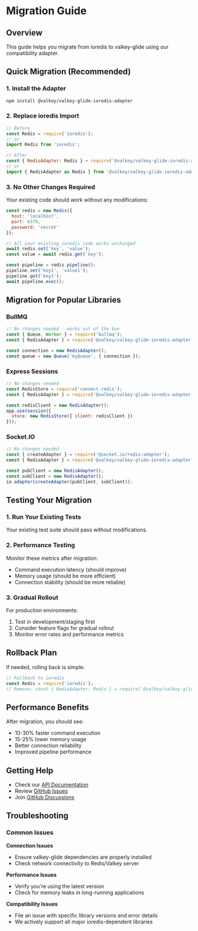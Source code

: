 # Migration Guide

## Overview

This guide helps you migrate from ioredis to valkey-glide using our compatibility adapter.

## Quick Migration (Recommended)

### 1. Install the Adapter

```bash
npm install @valkey/valkey-glide-ioredis-adapter
```

### 2. Replace ioredis Import

```javascript
// Before
const Redis = require('ioredis');
// or
import Redis from 'ioredis';

// After
const { RedisAdapter: Redis } = require('@valkey/valkey-glide-ioredis-adapter');
// or
import { RedisAdapter as Redis } from '@valkey/valkey-glide-ioredis-adapter';
```

### 3. No Other Changes Required

Your existing code should work without any modifications:

```javascript
const redis = new Redis({
  host: 'localhost',
  port: 6379,
  password: 'secret'
});

// All your existing ioredis code works unchanged
await redis.set('key', 'value');
const value = await redis.get('key');

const pipeline = redis.pipeline();
pipeline.set('key1', 'value1');
pipeline.get('key1');
await pipeline.exec();
```

## Migration for Popular Libraries

### BullMQ

```javascript
// No changes needed - works out of the box
const { Queue, Worker } = require('bullmq');
const { RedisAdapter } = require('@valkey/valkey-glide-ioredis-adapter');

const connection = new RedisAdapter();
const queue = new Queue('myQueue', { connection });
```

### Express Sessions

```javascript
// No changes needed
const RedisStore = require('connect-redis');
const { RedisAdapter } = require('@valkey/valkey-glide-ioredis-adapter');

const redisClient = new RedisAdapter();
app.use(session({
  store: new RedisStore({ client: redisClient })
}));
```

### Socket.IO

```javascript
// No changes needed
const { createAdapter } = require('@socket.io/redis-adapter');
const { RedisAdapter } = require('@valkey/valkey-glide-ioredis-adapter');

const pubClient = new RedisAdapter();
const subClient = new RedisAdapter();
io.adapter(createAdapter(pubClient, subClient));
```

## Testing Your Migration

### 1. Run Your Existing Tests

Your existing test suite should pass without modifications.

### 2. Performance Testing

Monitor these metrics after migration:
- Command execution latency (should improve)
- Memory usage (should be more efficient)
- Connection stability (should be more reliable)

### 3. Gradual Rollout

For production environments:
1. Test in development/staging first
2. Consider feature flags for gradual rollout
3. Monitor error rates and performance metrics

## Rollback Plan

If needed, rolling back is simple:

```javascript
// Rollback to ioredis
const Redis = require('ioredis');
// Remove: const { RedisAdapter: Redis } = require('@valkey/valkey-glide-ioredis-adapter');
```

## Performance Benefits

After migration, you should see:
- 10-30% faster command execution
- 15-25% lower memory usage
- Better connection reliability
- Improved pipeline performance

## Getting Help

- Check our [API Documentation](API.md)
- Review [GitHub Issues](https://github.com/valkey-io/valkey-glide/issues)
- Join [GitHub Discussions](https://github.com/valkey-io/valkey-glide/discussions)

## Troubleshooting

### Common Issues

**Connection Issues**
- Ensure valkey-glide dependencies are properly installed
- Check network connectivity to Redis/Valkey server

**Performance Issues**
- Verify you're using the latest version
- Check for memory leaks in long-running applications

**Compatibility Issues**
- File an issue with specific library versions and error details
- We actively support all major ioredis-dependent libraries
